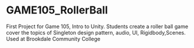 # GAME105_RollerBall
First Project for Game 105, Intro to Unity. Students create a roller ball game cover the topics of Singleton design pattern, audio, UI, Rigidbody,Scenes. Used at Brookdale Community College
